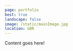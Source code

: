 ```yaml
---
page: portfolio
best: true
landscape: false
image: /static/mainImage.jpg
location: GBR
---
```

Content goes here!
